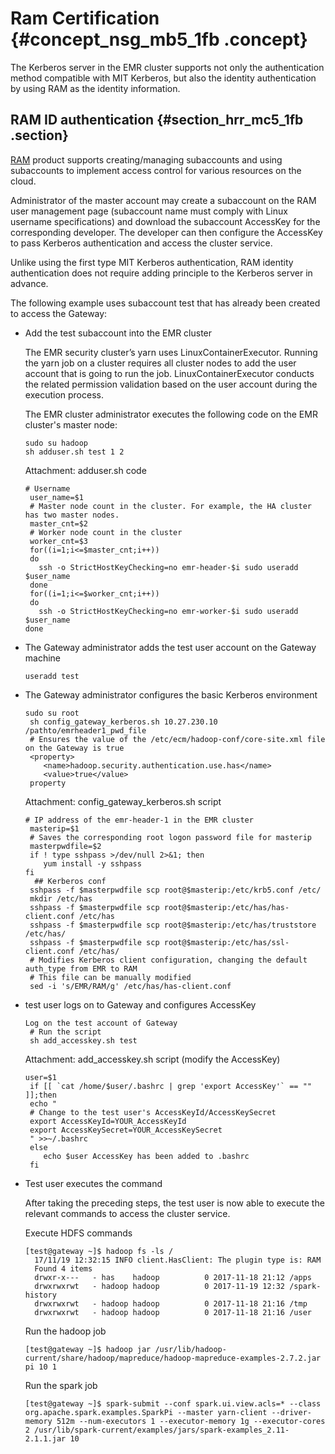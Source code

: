 # Ram Certification {#concept_nsg_mb5_1fb .concept}

The Kerberos server in the EMR cluster supports not only the authentication method compatible with MIT Kerberos, but also the identity authentication by using RAM as the identity information.

## RAM ID authentication {#section_hrr_mc5_1fb .section}

[RAM](https://www.aliyun.com/product/ram) product supports creating/managing subaccounts and using subaccounts to implement access control for various resources on the cloud.

Administrator of the master account may create a subaccount on the RAM user management page \(subaccount name must comply with Linux username specifications\) and download the subaccount AccessKey for the corresponding developer. The developer can then configure the AccessKey to pass Kerberos authentication and access the cluster service.

Unlike using the first type MIT Kerberos authentication, RAM identity authentication does not require adding principle to the Kerberos server in advance.

The following example uses subaccount test that has already been created to access the Gateway:

-   Add the test subaccount into the EMR cluster

    The EMR security cluster’s yarn uses LinuxContainerExecutor. Running the yarn job on a cluster requires all cluster nodes to add the user account that is going to run the job. LinuxContainerExecutor conducts the related permission validation based on the user account during the execution process.

    The EMR cluster administrator executes the following code on the EMR cluster's master node:

    ```
    sudo su hadoop
    sh adduser.sh test 1 2
    ```

    Attachment: adduser.sh code

    ```
    # Username
     user_name=$1
     # Master node count in the cluster. For example, the HA cluster has two master nodes.
     master_cnt=$2
     # Worker node count in the cluster
     worker_cnt=$3
     for((i=1;i<=$master_cnt;i++))
     do
       ssh -o StrictHostKeyChecking=no emr-header-$i sudo useradd $user_name
     done
     for((i=1;i<=$worker_cnt;i++))
     do
       ssh -o StrictHostKeyChecking=no emr-worker-$i sudo useradd $user_name
    done
    ```

-   The Gateway administrator adds the test user account on the Gateway machine

    ```
    useradd test
    ```

-   The Gateway administrator configures the basic Kerberos environment

    ```
    sudo su root
     sh config_gateway_kerberos.sh 10.27.230.10 /pathto/emrheader1_pwd_file
     # Ensures the value of the /etc/ecm/hadoop-conf/core-site.xml file on the Gateway is true
     <property>
        <name>hadoop.security.authentication.use.has</name>
        <value>true</value>
     property
    ```

    Attachment: config\_gateway\_kerberos.sh script

    ```
    # IP address of the emr-header-1 in the EMR cluster
     masterip=$1
     # Saves the corresponding root logon password file for masterip
     masterpwdfile=$2
     if ! type sshpass >/dev/null 2>&1; then
        yum install -y sshpass
    fi
      ## Kerberos conf
     sshpass -f $masterpwdfile scp root@$masterip:/etc/krb5.conf /etc/
     mkdir /etc/has
     sshpass -f $masterpwdfile scp root@$masterip:/etc/has/has-client.conf /etc/has
     sshpass -f $masterpwdfile scp root@$masterip:/etc/has/truststore /etc/has/
     sshpass -f $masterpwdfile scp root@$masterip:/etc/has/ssl-client.conf /etc/has/
     # Modifies Kerberos client configuration, changing the default auth_type from EMR to RAM
     # This file can be manually modified
     sed -i 's/EMR/RAM/g' /etc/has/has-client.conf
    ```

-   test user logs on to Gateway and configures AccessKey

    ```
    Log on the test account of Gateway
     # Run the script
     sh add_accesskey.sh test
    ```

    Attachment: add\_accesskey.sh script \(modify the AccessKey\)

    ```
    user=$1
     if [[ `cat /home/$user/.bashrc | grep 'export AccessKey'` == "" ]];then
     echo "
     # Change to the test user's AccessKeyId/AccessKeySecret
     export AccessKeyId=YOUR_AccessKeyId
     export AccessKeySecret=YOUR_AccessKeySecret
     " >>~/.bashrc
     else
        echo $user AccessKey has been added to .bashrc
     fi
    ```

-   Test user executes the command

    After taking the preceding steps, the test user is now able to execute the relevant commands to access the cluster service.

    Execute HDFS commands

    ```
    [test@gateway ~]$ hadoop fs -ls /
      17/11/19 12:32:15 INFO client.HasClient: The plugin type is: RAM
      Found 4 items
      drwxr-x---   - has    hadoop          0 2017-11-18 21:12 /apps
      drwxrwxrwt   - hadoop hadoop          0 2017-11-19 12:32 /spark-history
      drwxrwxrwt   - hadoop hadoop          0 2017-11-18 21:16 /tmp
      drwxrwxrwt   - hadoop hadoop          0 2017-11-18 21:16 /user
    ```

    Run the hadoop job

    ```
    [test@gateway ~]$ hadoop jar /usr/lib/hadoop-current/share/hadoop/mapreduce/hadoop-mapreduce-examples-2.7.2.jar pi 10 1
    ```

    Run the spark job

    ```
    [test@gateway ~]$ spark-submit --conf spark.ui.view.acls=* --class org.apache.spark.examples.SparkPi --master yarn-client --driver-memory 512m --num-executors 1 --executor-memory 1g --executor-cores 2 /usr/lib/spark-current/examples/jars/spark-examples_2.11-2.1.1.jar 10
    ```


